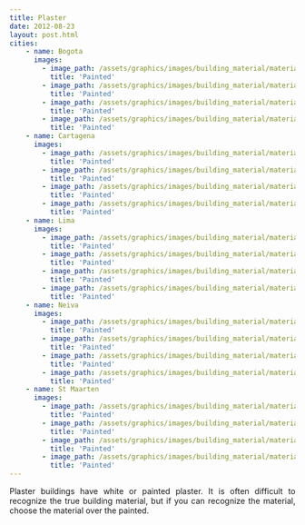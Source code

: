 ```yaml
---
title: Plaster 
date: 2012-08-23
layout: post.html
cities:
    - name: Bogota
      images:
        - image_path: /assets/graphics/images/building_material/material_plaster/painted_bogota_01.jpg
          title: 'Painted'
        - image_path: /assets/graphics/images/building_material/material_plaster/painted_bogota_02.jpg
          title: 'Painted'
        - image_path: /assets/graphics/images/building_material/material_plaster/painted_bogota_03.jpg
          title: 'Painted'
        - image_path: /assets/graphics/images/building_material/material_plaster/painted_bogota_04.jpg
          title: 'Painted'
    - name: Cartagena
      images:
        - image_path: /assets/graphics/images/building_material/material_plaster/painted_cartagena_01.png
          title: 'Painted'
        - image_path: /assets/graphics/images/building_material/material_plaster/painted_cartagena_02.png
          title: 'Painted'
        - image_path: /assets/graphics/images/building_material/material_plaster/painted_cartagena_03.png
          title: 'Painted'
        - image_path: /assets/graphics/images/building_material/material_plaster/painted_cartagena_04.png
          title: 'Painted'
    - name: Lima
      images:
        - image_path: /assets/graphics/images/building_material/material_plaster/painted_lima_01.png
          title: 'Painted'
        - image_path: /assets/graphics/images/building_material/material_plaster/painted_lima_02.png
          title: 'Painted'
        - image_path: /assets/graphics/images/building_material/material_plaster/painted_lima_03.png
          title: 'Painted'
        - image_path: /assets/graphics/images/building_material/material_plaster/painted_lima_04.png
          title: 'Painted'        
    - name: Neiva
      images:
        - image_path: /assets/graphics/images/building_material/material_plaster/painted_neiva_01.png
          title: 'Painted'
        - image_path: /assets/graphics/images/building_material/material_plaster/painted_neiva_02.png
          title: 'Painted'
        - image_path: /assets/graphics/images/building_material/material_plaster/painted_neiva_03.png
          title: 'Painted'
        - image_path: /assets/graphics/images/building_material/material_plaster/painted_neiva_04.png
          title: 'Painted'
    - name: St Maarten
      images:
        - image_path: /assets/graphics/images/building_material/material_plaster/painted_st_maarten_01.png
          title: 'Painted'
        - image_path: /assets/graphics/images/building_material/material_plaster/painted_st_maarten_02.png
          title: 'Painted'
        - image_path: /assets/graphics/images/building_material/material_plaster/painted_st_maarten_03.png
          title: 'Painted'
        - image_path: /assets/graphics/images/building_material/material_plaster/painted_st_maarten_04.png
          title: 'Painted'        
---
```

<p align="justify">
Plaster buildings have white or painted plaster. It is often difficult to recognize the true building material, but if you can recognize the material, choose the material over the painted.
</p>